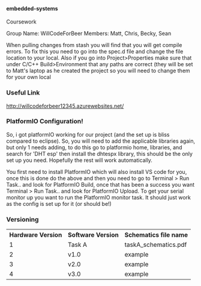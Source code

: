 #### embedded-systems
Coursework

Group Name: WillCodeForBeer
Members: Matt, Chris, Becky, Sean

When pulling changes from stash you will find that you will get compile errors. To fix this you need to go into the spec.d file and change the file location to your local. Also if you go into Project>Properties make sure that under C/C++ Build>Environment that any paths are correct (they will be set to Matt's laptop as he created the project so you will need to change them for your own local

### Useful Link
http://willcodeforbeer12345.azurewebsites.net/

### PlatformIO Configuration!

So, i got platformIO working for our project (and the set up is bliss compared to eclipse). So, you will need to add the applicable libraries again, but only 1 needs adding, to do this go to platformio home, libraries, and search for 'DHT esp' then install the dhtespx library, this should be the only set up you need. Hopefully the rest will work automatically. 

You first need to install PlatformIO which will also install VS code for you, once this is done do the above and then you need to go to Terminal > Run Task.. and look for PlatformIO Build, once that has been a success you want Terminal > Run Task.. and look for PlatformIO Upload. To get your serial monitor up you want to run the PlatformIO monitor task. It should just work as the config is set up for it (or should be!)

### Versioning

<table>
  <tr>
    <th>Hardware Version</th>
    <th>Software Version</th>
    <th>Schematics file name</th>
  </tr>
  <tr>
    <td>1</td>
    <td>Task A</td>
    <td>taskA_schematics.pdf</td>
  </tr>
  <tr>
    <td>2</td>
    <td>v1.0</td>
    <td>example</td>
  </tr>
   <tr>
    <td>3</td>
    <td>v2.0</td>
    <td>example</td>
  </tr>
   <tr>
    <td>4</td>
    <td>v3.0</td>
    <td>example</td>
  </tr>
</table>
